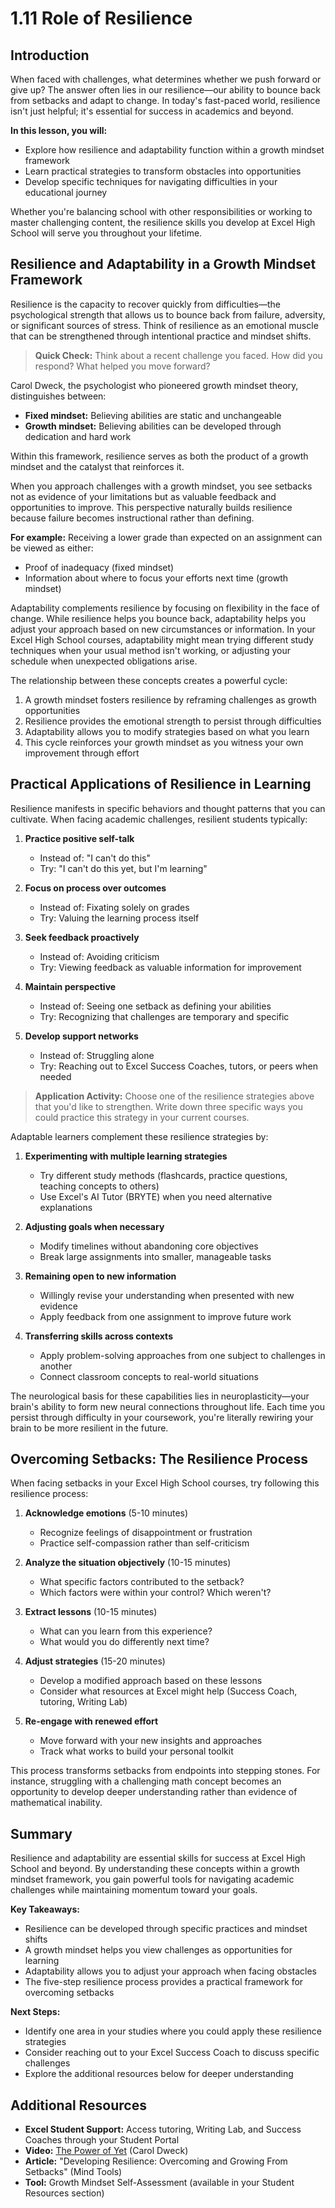 # 1.11 Role of Resilience

## Introduction

When faced with challenges, what determines whether we push forward or give up? The answer often lies in our resilience—our ability to bounce back from setbacks and adapt to change. In today's fast-paced world, resilience isn't just helpful; it's essential for success in academics and beyond. 

**In this lesson, you will:**
* Explore how resilience and adaptability function within a growth mindset framework
* Learn practical strategies to transform obstacles into opportunities
* Develop specific techniques for navigating difficulties in your educational journey

Whether you're balancing school with other responsibilities or working to master challenging content, the resilience skills you develop at Excel High School will serve you throughout your lifetime.

## Resilience and Adaptability in a Growth Mindset Framework

Resilience is the capacity to recover quickly from difficulties—the psychological strength that allows us to bounce back from failure, adversity, or significant sources of stress. Think of resilience as an emotional muscle that can be strengthened through intentional practice and mindset shifts.

> **Quick Check:** Think about a recent challenge you faced. How did you respond? What helped you move forward?

Carol Dweck, the psychologist who pioneered growth mindset theory, distinguishes between:
* **Fixed mindset:** Believing abilities are static and unchangeable
* **Growth mindset:** Believing abilities can be developed through dedication and hard work

Within this framework, resilience serves as both the product of a growth mindset and the catalyst that reinforces it.

When you approach challenges with a growth mindset, you see setbacks not as evidence of your limitations but as valuable feedback and opportunities to improve. This perspective naturally builds resilience because failure becomes instructional rather than defining. 

**For example:** Receiving a lower grade than expected on an assignment can be viewed as either:
* Proof of inadequacy (fixed mindset) 
* Information about where to focus your efforts next time (growth mindset)

Adaptability complements resilience by focusing on flexibility in the face of change. While resilience helps you bounce back, adaptability helps you adjust your approach based on new circumstances or information. In your Excel High School courses, adaptability might mean trying different study techniques when your usual method isn't working, or adjusting your schedule when unexpected obligations arise.

The relationship between these concepts creates a powerful cycle:
1. A growth mindset fosters resilience by reframing challenges as growth opportunities
2. Resilience provides the emotional strength to persist through difficulties
3. Adaptability allows you to modify strategies based on what you learn
4. This cycle reinforces your growth mindset as you witness your own improvement through effort

## Practical Applications of Resilience in Learning

Resilience manifests in specific behaviors and thought patterns that you can cultivate. When facing academic challenges, resilient students typically:

1. **Practice positive self-talk**
   * Instead of: "I can't do this"
   * Try: "I can't do this yet, but I'm learning"

2. **Focus on process over outcomes**
   * Instead of: Fixating solely on grades
   * Try: Valuing the learning process itself

3. **Seek feedback proactively**
   * Instead of: Avoiding criticism
   * Try: Viewing feedback as valuable information for improvement

4. **Maintain perspective**
   * Instead of: Seeing one setback as defining your abilities
   * Try: Recognizing that challenges are temporary and specific

5. **Develop support networks**
   * Instead of: Struggling alone
   * Try: Reaching out to Excel Success Coaches, tutors, or peers when needed

> **Application Activity:** Choose one of the resilience strategies above that you'd like to strengthen. Write down three specific ways you could practice this strategy in your current courses.

Adaptable learners complement these resilience strategies by:

1. **Experimenting with multiple learning strategies**
   * Try different study methods (flashcards, practice questions, teaching concepts to others)
   * Use Excel's AI Tutor (BRYTE) when you need alternative explanations

2. **Adjusting goals when necessary**
   * Modify timelines without abandoning core objectives
   * Break large assignments into smaller, manageable tasks

3. **Remaining open to new information**
   * Willingly revise your understanding when presented with new evidence
   * Apply feedback from one assignment to improve future work

4. **Transferring skills across contexts**
   * Apply problem-solving approaches from one subject to challenges in another
   * Connect classroom concepts to real-world situations

The neurological basis for these capabilities lies in neuroplasticity—your brain's ability to form new neural connections throughout life. Each time you persist through difficulty in your coursework, you're literally rewiring your brain to be more resilient in the future.

## Overcoming Setbacks: The Resilience Process

When facing setbacks in your Excel High School courses, try following this resilience process:

1. **Acknowledge emotions** (5-10 minutes)
   * Recognize feelings of disappointment or frustration
   * Practice self-compassion rather than self-criticism

2. **Analyze the situation objectively** (10-15 minutes)
   * What specific factors contributed to the setback?
   * Which factors were within your control? Which weren't?

3. **Extract lessons** (10-15 minutes)
   * What can you learn from this experience?
   * What would you do differently next time?

4. **Adjust strategies** (15-20 minutes)
   * Develop a modified approach based on these lessons
   * Consider what resources at Excel might help (Success Coach, tutoring, Writing Lab)

5. **Re-engage with renewed effort**
   * Move forward with your new insights and approaches
   * Track what works to build your personal toolkit

This process transforms setbacks from endpoints into stepping stones. For instance, struggling with a challenging math concept becomes an opportunity to develop deeper understanding rather than evidence of mathematical inability.

## Summary

Resilience and adaptability are essential skills for success at Excel High School and beyond. By understanding these concepts within a growth mindset framework, you gain powerful tools for navigating academic challenges while maintaining momentum toward your goals.

**Key Takeaways:**
* Resilience can be developed through specific practices and mindset shifts
* A growth mindset helps you view challenges as opportunities for learning
* Adaptability allows you to adjust your approach when facing obstacles
* The five-step resilience process provides a practical framework for overcoming setbacks

**Next Steps:**
* Identify one area in your studies where you could apply these resilience strategies
* Consider reaching out to your Excel Success Coach to discuss specific challenges
* Explore the additional resources below for deeper understanding

## Additional Resources

* **Excel Student Support:** Access tutoring, Writing Lab, and Success Coaches through your Student Portal
* **Video:** [The Power of Yet](https://www.youtube.com/watch?v=XLeUvZvuvAs) (Carol Dweck)
* **Article:** "Developing Resilience: Overcoming and Growing From Setbacks" (Mind Tools)
* **Tool:** Growth Mindset Self-Assessment (available in your Student Resources section)
